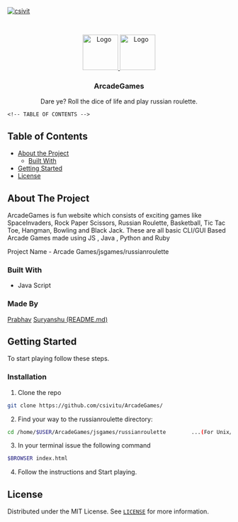 [![csivit][csivitu-shield]][csivitu-url]

<!-- PROJECT LOGO -->
<br />
<p align="center">
  <a href="https://github.com/csivitu/Template">
    <img src="https://csivit.com/images/favicon.png" alt="Logo" width="80">  <img src="https://user-images.githubusercontent.com/64297193/193189952-c1771741-fc60-4bf5-abc2-34926f3f566c.png" alt="Logo" width="80">
  </a>

  <h3 align="center">ArcadeGames</h3>

<p align="center">
    Dare ye? Roll the dice of life and play russian roulette.

    <!-- TABLE OF CONTENTS -->
## Table of Contents

* [About the Project](#about-the-project)
  * [Built With](#built-with)
* [Getting Started](#getting-started)
* [License](#license)

<!-- ABOUT THE PROJECT -->
## About The Project

ArcadeGames is fun website which consists of exciting games like SpaceInvaders, Rock Paper Scissors, Russian Roulette, Basketball, Tic Tac Toe, Hangman, Bowling and Black Jack.
These are all basic CLI/GUI Based Arcade Games made using JS , Java , Python and Ruby

Project Name - Arcade Games/jsgames/russianroulette

### Built With

* Java Script

### Made By


[Prabhav](https://github.com/3xpl0itk1t)
[Suryanshu (README.md)](https://github.com/Suryanshu-09)

<!-- GETTING STARTED -->
## Getting Started

To start playing follow these steps.

### Installation
 
1. Clone the repo
```sh
git clone https://github.com/csivitu/ArcadeGames/
```
2. Find your way to the russianroulette directory:
```sh
cd /home/$USER/ArcadeGames/jsgames/russianroulette        ...(For Unix/Linux Machines)
```

3. In your terminal issue the following command
```sh
$BROWSER index.html
```
4. Follow the instructions and Start playing.

<!-- LICENSE -->
## License

Distributed under the MIT License. See [`LICENSE`](./LICENSE) for more information.




<!-- MARKDOWN LINKS & IMAGES -->
<!-- https://www.markdownguide.org/basic-syntax/#reference-style-links -->
[csivitu-shield]: https://img.shields.io/badge/csivitu-csivitu-blue
[csivitu-url]: https://csivit.com
[issues-shield]: https://img.shields.io/github/issues/csivitu/Template.svg?style=flat-square
[issues-url]: https://github.com/csivitu/Penetrate-Me/issues
